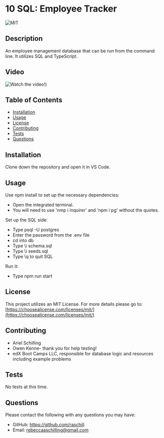 # 10 SQL: Employee Tracker

 ![MIT](https://img.shields.io/badge/License-MIT-green)

  ## Description

 An employee management database that can be run from the command line. It utilizes SQL and TypeScript.

 ## Video

![Watch the video!](https://youtu.be/4cVHvGGRn5M))
 
 ## Table of Contents

  - [Installation](#installation)
  - [Usage](#usage)
  - [License](#license)
  - [Contributing](#contributing)
  - [Tests](#tests)
  - [Questions](#questions)

 ## Installation

 Clone down the repository and open it in VS Code.

 ## Usage

Use npm install to set up the necessary dependencies:
- Open the integrated terminal.
- You will need to use 'nmp i inquirer' and 'npm i pg' without the quotes.

Set up the SQL side:
- Type psql -U postgres
- Enter the password from the .env file
- cd into db
- Type \i schema.sql
- Type \i seeds.sql
- Type \q to quit SQL

Run it:
- Type npm run start


 ## License

 This project utilizes an MIT License.
    For more details please go to: [https://choosealicense.com/licenses/mit/](https://choosealicense.com/licenses/mit/) 

 ## Contributing

- Ariel Schilling
- Owen Kenne- thank you for help testing!
- edX Boot Camps LLC, responsible for database logic and resources including example problems

 ## Tests

 No tests at this time.
 
 ## Questions

 Please contact the following with any questions you may have:
 - GitHub: https://github.com/raschill
 - Email: rebeccaaschilling@gmail.com

